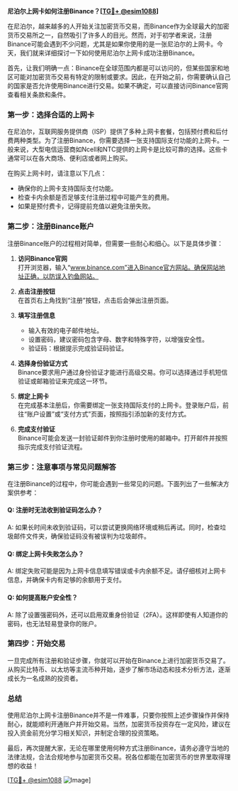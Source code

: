 **尼泊尔上网卡如何注册Binance？[[TG💪+ @esim1088](https://t.me/s/esim1088)]**

在尼泊尔，越来越多的人开始关注加密货币交易，而Binance作为全球最大的加密货币交易所之一，自然吸引了许多人的目光。然而，对于初学者来说，注册Binance可能会遇到不少问题，尤其是如果你使用的是一张尼泊尔的上网卡。今天，我们就来详细探讨一下如何使用尼泊尔上网卡成功注册Binance。

首先，让我们明确一点：Binance在全球范围内都是可以访问的，但某些国家和地区可能对加密货币交易有特定的限制或要求。因此，在开始之前，你需要确认自己的国家是否允许使用Binance进行交易。如果不确定，可以直接访问Binance官网查看相关条款和条件。

### 第一步：选择合适的上网卡

在尼泊尔，互联网服务提供商（ISP）提供了多种上网卡套餐，包括预付费和后付费两种类型。为了注册Binance，你需要选择一张支持国际支付功能的上网卡。一般来说，大型电信运营商如Ncell和NTC提供的上网卡是比较可靠的选择。这些卡通常可以在各大商场、便利店或者网上购买。

在购买上网卡时，请注意以下几点：
- 确保你的上网卡支持国际支付功能。
- 检查卡内余额是否足够支付注册过程中可能产生的费用。
- 如果是预付费卡，记得提前充值以避免注册失败。

### 第二步：注册Binance账户

注册Binance账户的过程相对简单，但需要一些耐心和细心。以下是具体步骤：

1. **访问Binance官网**  
   打开浏览器，输入“www.binance.com”进入Binance官方网站。确保网站地址正确，以防误入钓鱼网站。

2. **点击注册按钮**  
   在首页右上角找到“注册”按钮，点击后会弹出注册页面。

3. **填写注册信息**  
   - 输入有效的电子邮件地址。
   - 设置密码，建议密码包含字母、数字和特殊字符，以增强安全性。
   - 验证码：根据提示完成验证码验证。

4. **选择身份验证方式**  
   Binance要求用户通过身份验证才能进行高级交易。你可以选择通过手机短信验证或邮箱验证来完成这一环节。

5. **绑定上网卡**  
   在完成基本注册后，你需要绑定一张支持国际支付的上网卡。登录账户后，前往“账户设置”或“支付方式”页面，按照指引添加新的支付方式。

6. **完成支付验证**  
   Binance可能会发送一封验证邮件到你注册时使用的邮箱中。打开邮件并按照指示完成支付验证流程。

### 第三步：注意事项与常见问题解答

在注册Binance的过程中，你可能会遇到一些常见的问题。下面列出了一些解决方案供参考：

#### Q: 注册时无法收到验证码怎么办？
A: 如果长时间未收到验证码，可以尝试更换网络环境或稍后再试。同时，检查垃圾邮件文件夹，确保验证码没有被误判为垃圾邮件。

#### Q: 绑定上网卡失败怎么办？
A: 绑定失败可能是因为上网卡信息填写错误或卡内余额不足。请仔细核对上网卡信息，并确保卡内有足够的余额用于支付。

#### Q: 如何提高账户安全性？
A: 除了设置强密码外，还可以启用双重身份验证（2FA）。这样即使有人知道你的密码，也无法轻易登录你的账户。

### 第四步：开始交易

一旦完成所有注册和验证步骤，你就可以开始在Binance上进行加密货币交易了。从购买比特币、以太坊等主流币种开始，逐步了解市场动态和技术分析方法，逐渐成长为一名成熟的投资者。

### 总结

使用尼泊尔上网卡注册Binance并不是一件难事，只要你按照上述步骤操作并保持耐心，就能顺利开通账户并开始交易。当然，加密货币投资存在一定风险，建议在投入资金前充分学习相关知识，并制定合理的投资策略。

最后，再次提醒大家，无论在哪里使用何种方式注册Binance，请务必遵守当地的法律法规，合法合规地参与加密货币交易。祝各位都能在加密货币的世界里取得理想的收益！

[[TG💪+ @esim1088](https://t.me/s/esim1088) ![Image](https://i.postimg.cc/4NQfJmqS/Snipaste-2025-05-13-00-14-12.png)]